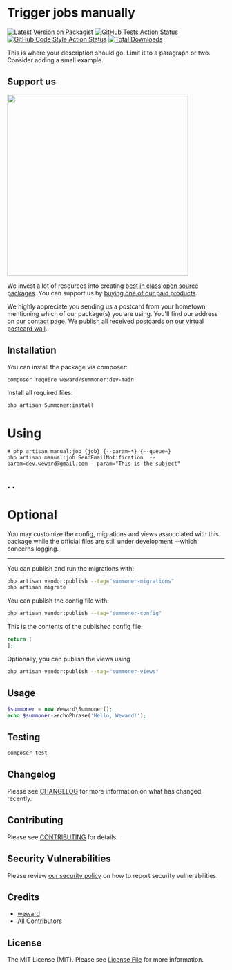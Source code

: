 # Trigger jobs manually

[![Latest Version on Packagist](https://img.shields.io/packagist/v/weward/summoner.svg?style=flat-square)](https://packagist.org/packages/weward/summoner)
[![GitHub Tests Action Status](https://img.shields.io/github/actions/workflow/status/weward/summoner/run-tests.yml?branch=main&label=tests&style=flat-square)](https://github.com/weward/summoner/actions?query=workflow%3Arun-tests+branch%3Amain)
[![GitHub Code Style Action Status](https://img.shields.io/github/actions/workflow/status/weward/summoner/fix-php-code-style-issues.yml?branch=main&label=code%20style&style=flat-square)](https://github.com/weward/summoner/actions?query=workflow%3A"Fix+PHP+code+style+issues"+branch%3Amain)
[![Total Downloads](https://img.shields.io/packagist/dt/weward/summoner.svg?style=flat-square)](https://packagist.org/packages/weward/summoner)

This is where your description should go. Limit it to a paragraph or two. Consider adding a small example.

## Support us

[<img src="https://github-ads.s3.eu-central-1.amazonaws.com/Summoner.jpg?t=1" width="419px" />](https://spatie.be/github-ad-click/Summoner)

We invest a lot of resources into creating [best in class open source packages](https://spatie.be/open-source). You can support us by [buying one of our paid products](https://spatie.be/open-source/support-us).

We highly appreciate you sending us a postcard from your hometown, mentioning which of our package(s) you are using. You'll find our address on [our contact page](https://spatie.be/about-us). We publish all received postcards on [our virtual postcard wall](https://spatie.be/open-source/postcards).

## Installation

You can install the package via composer:

```bash
composer require weward/summoner:dev-main
```

Install all required files:

```bash
php artisan Summoner:install
```

# Using 

```
# php artisan manual:job {job} {--param=*} {--queue=}
php artisan manual:job SendEmailNotification  --param=dev.weward@gmail.com --param="This is the subject"

```





.
.
---


# Optional 

You may customize the config, migrations and views assocciated with this package while the official files are still under development --which concerns logging.


---

You can publish and run the migrations with:

```bash
php artisan vendor:publish --tag="summoner-migrations"
php artisan migrate
```

You can publish the config file with:

```bash
php artisan vendor:publish --tag="summoner-config"
```

This is the contents of the published config file:

```php
return [
];
```

Optionally, you can publish the views using

```bash
php artisan vendor:publish --tag="summoner-views"
```

## Usage

```php
$summoner = new Weward\Summoner();
echo $summoner->echoPhrase('Hello, Weward!');
```

## Testing

```bash
composer test
```

## Changelog

Please see [CHANGELOG](CHANGELOG.md) for more information on what has changed recently.

## Contributing

Please see [CONTRIBUTING](CONTRIBUTING.md) for details.

## Security Vulnerabilities

Please review [our security policy](../../security/policy) on how to report security vulnerabilities.

## Credits

- [weward](https://github.com/weward)
- [All Contributors](../../contributors)

## License

The MIT License (MIT). Please see [License File](LICENSE.md) for more information.
